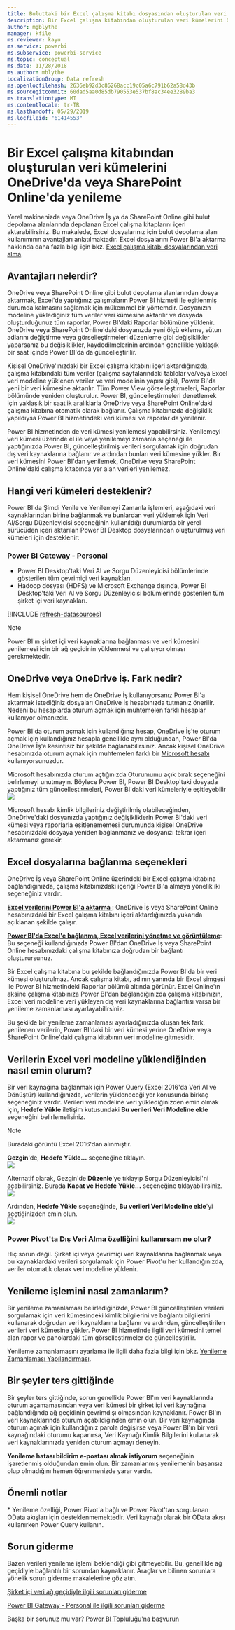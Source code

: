 ```yaml
---
title: Buluttaki bir Excel çalışma kitabı dosyasından oluşturulan veri kümelerini yenileme
description: Bir Excel çalışma kitabından oluşturulan veri kümelerini OneDrive'da veya SharePoint Online'da yenileme
author: mgblythe
manager: kfile
ms.reviewer: kayu
ms.service: powerbi
ms.subservice: powerbi-service
ms.topic: conceptual
ms.date: 11/28/2018
ms.author: mblythe
LocalizationGroup: Data refresh
ms.openlocfilehash: 2636eb92d3c86268acc19c05a6c791b62a58d43b
ms.sourcegitcommit: 60dad5aa0d85db790553e537bf8ac34ee3289ba3
ms.translationtype: MT
ms.contentlocale: tr-TR
ms.lasthandoff: 05/29/2019
ms.locfileid: "61414553"
---
```

# <a name="refresh-a-dataset-created-from-an-excel-workbook-on-onedrive-or-sharepoint-online"></a>Bir Excel çalışma kitabından oluşturulan veri kümelerini OneDrive'da veya SharePoint Online'da yenileme
Yerel makinenizde veya OneDrive İş ya da SharePoint Online gibi bulut depolama alanlarında depolanan Excel çalışma kitaplarını içeri aktarabilirsiniz. Bu makalede, Excel dosyalarınız için bulut depolama alanı kullanımının avantajları anlatılmaktadır. Excel dosyalarını Power BI'a aktarma hakkında daha fazla bilgi için bkz. [Excel çalışma kitabı dosyalarından veri alma](service-excel-workbook-files.md).

## <a name="what-are-the-advantages"></a>Avantajları nelerdir?
OneDrive veya SharePoint Online gibi bulut depolama alanlarından dosya aktarmak, Excel'de yaptığınız çalışmaların Power BI hizmeti ile eşitlenmiş durumda kalmasını sağlamak için mükemmel bir yöntemdir. Dosyanızın modeline yüklediğiniz tüm veriler veri kümesine aktarılır ve dosyada oluşturduğunuz tüm raporlar, Power BI'daki Raporlar bölümüne yüklenir. OneDrive veya SharePoint Online'daki dosyanızda yeni ölçü ekleme, sütun adlarını değiştirme veya görselleştirmeleri düzenleme gibi değişiklikler yaparsanız bu değişiklikler, kaydedilmelerinin ardından genellikle yaklaşık bir saat içinde Power BI'da da güncelleştirilir.

Kişisel OneDrive'ınızdaki bir Excel çalışma kitabını içeri aktardığınızda, çalışma kitabındaki tüm veriler (çalışma sayfalarındaki tablolar ve/veya Excel veri modeline yüklenen veriler ve veri modelinin yapısı gibi), Power BI'da yeni bir veri kümesine aktarılır. Tüm Power View görselleştirmeleri, Raporlar bölümünde yeniden oluşturulur. Power BI, güncelleştirmeleri denetlemek için yaklaşık bir saatlik aralıklarla OneDrive veya SharePoint Online'daki çalışma kitabına otomatik olarak bağlanır. Çalışma kitabınızda değişiklik yapıldıysa Power BI hizmetindeki veri kümesi ve raporlar da yenilenir.

Power BI hizmetinden de veri kümesi yenilemesi yapabilirsiniz. Yenilemeyi veri kümesi üzerinde el ile veya yenilemeyi zamanla seçeneği ile yaptığınızda Power BI, güncelleştirilmiş verileri sorgulamak için doğrudan dış veri kaynaklarına bağlanır ve ardından bunları veri kümesine yükler. Bir veri kümesini Power BI'dan yenilemek, OneDrive veya SharePoint Online'daki çalışma kitabında yer alan verileri yenilemez. 

## <a name="whats-supported"></a>Hangi veri kümeleri desteklenir?
Power BI'da Şimdi Yenile ve Yenilemeyi Zamanla işlemleri, aşağıdaki veri kaynaklarından birine bağlanmak ve bunlardan veri yüklemek için Veri Al/Sorgu Düzenleyicisi seçeneğinin kullanıldığı durumlarda bir yerel sürücüden içeri aktarılan Power BI Desktop dosyalarından oluşturulmuş veri kümeleri için desteklenir:  

### <a name="power-bi-gateway---personal"></a>Power BI Gateway - Personal
* Power BI Desktop'taki Veri Al ve Sorgu Düzenleyicisi bölümlerinde gösterilen tüm çevrimiçi veri kaynakları.
* Hadoop dosyası (HDFS) ve Microsoft Exchange dışında, Power BI Desktop'taki Veri Al ve Sorgu Düzenleyicisi bölümlerinde gösterilen tüm şirket içi veri kaynakları.

<!-- Refresh Data sources-->
[!INCLUDE [refresh-datasources](./includes/refresh-datasources.md)]

> [!NOTE]
> Power BI'ın şirket içi veri kaynaklarına bağlanması ve veri kümesini yenilemesi için bir ağ geçidinin yüklenmesi ve çalışıyor olması gerekmektedir.
> 
> 

## <a name="onedrive-or-onedrive-for-business-whats-the-difference"></a>OneDrive veya OneDrive İş. Fark nedir?
Hem kişisel OneDrive hem de OneDrive İş kullanıyorsanız Power BI'a aktarmak istediğiniz dosyaları OneDrive İş hesabınızda tutmanız önerilir. Nedeni bu hesaplarda oturum açmak için muhtemelen farklı hesaplar kullanıyor olmanızdır.

Power BI'da oturum açmak için kullandığınız hesap, OneDrive İş'te oturum açmak için kullandığınız hesapla genellikle aynı olduğundan, Power BI'da OneDrive İş'e kesintisiz bir şekilde bağlanabilirsiniz. Ancak kişisel OneDrive hesabınızda oturum açmak için muhtemelen farklı bir [Microsoft hesabı](https://account.microsoft.com) kullanıyorsunuzdur.

Microsoft hesabınızda oturum açtığınızda Oturumumu açık bırak seçeneğini belirlemeyi unutmayın. Böylece Power BI, Power BI Desktop'taki dosyada yaptığınız tüm güncelleştirmeleri, Power BI'daki veri kümeleriyle eşitleyebilir  
    ![](media/refresh-excel-file-onedrive/refresh_signin_keepmesignedin.png)

Microsoft hesabı kimlik bilgileriniz değiştirilmiş olabileceğinden, OneDrive'daki dosyanızda yaptığınız değişikliklerin Power BI'daki veri kümesi veya raporlarla eşitlenememesi durumunda kişisel OneDrive hesabınızdaki dosyaya yeniden bağlanmanız ve dosyanızı tekrar içeri aktarmanız gerekir.

## <a name="options-for-connecting-to-excel-file"></a>Excel dosyalarına bağlanma seçenekleri
OneDrive İş veya SharePoint Online üzerindeki bir Excel çalışma kitabına bağlandığınızda, çalışma kitabınızdaki içeriği Power BI'a almaya yönelik iki seçeneğiniz vardır.

[**Excel verilerini Power BI'a aktarma** ](service-excel-workbook-files.md#import-or-connect-to-an-excel-workbook-from-power-bi): OneDrive İş veya SharePoint Online hesabınızdaki bir Excel çalışma kitabını içeri aktardığınızda yukarıda açıklanan şekilde çalışır.

[**Power BI'da Excel'e bağlanma, Excel verilerini yönetme ve görüntüleme**](service-excel-workbook-files.md#one-excel-workbook--two-ways-to-use-it): Bu seçeneği kullandığınızda Power BI'dan OneDrive İş veya SharePoint Online hesabınızdaki çalışma kitabınıza doğrudan bir bağlantı oluşturursunuz.

Bir Excel çalışma kitabına bu şekilde bağlandığınızda Power BI'da bir veri kümesi oluşturulmaz. Ancak çalışma kitabı, adının yanında bir Excel simgesi ile Power BI hizmetindeki Raporlar bölümü altında görünür. Excel Online'ın aksine çalışma kitabınıza Power BI'dan bağlandığınızda çalışma kitabınızın, Excel veri modeline veri yükleyen dış veri kaynaklarına bağlantısı varsa bir yenileme zamanlaması ayarlayabilirsiniz.

Bu şekilde bir yenileme zamanlaması ayarladığınızda oluşan tek fark, yenilenen verilerin, Power BI'daki bir veri kümesi yerine OneDrive veya SharePoint Online'daki çalışma kitabının veri modeline gitmesidir.

## <a name="how-do-i-make-sure-data-is-loaded-to-the-excel-data-model"></a>Verilerin Excel veri modeline yüklendiğinden nasıl emin olurum?
Bir veri kaynağına bağlanmak için Power Query (Excel 2016'da Veri Al ve Dönüştür) kullandığınızda, verilerin yükleneceği yer konusunda birkaç seçeneğiniz vardır. Verileri veri modeline veri yüklediğinizden emin olmak için, **Hedefe Yükle** iletişim kutusundaki **Bu verileri Veri Modeline ekle** seçeneğini belirlemelisiniz.

> [!NOTE]
> Buradaki görüntü Excel 2016'dan alınmıştır.
> 
> 

**Gezgin**'de, **Hedefe Yükle…** seçeneğine tıklayın.  
    ![](media/refresh-excel-file-onedrive/refresh_loadtodm_1.png)

Alternatif olarak, Gezgin'de **Düzenle**'ye tıklayıp Sorgu Düzenleyicisi'ni açabilirsiniz. Burada **Kapat ve Hedefe Yükle...** seçeneğine tıklayabilirsiniz.  
    ![](media/refresh-excel-file-onedrive/refresh_loadtodm_2.png)

Ardından, **Hedefe Yükle** seçeneğinde, **Bu verileri Veri Modeline ekle**'yi seçtiğinizden emin olun.  
    ![](media/refresh-excel-file-onedrive/refresh_loadtodm_3.png)

### <a name="what-if-i-use-get-external-data-in-power-pivot"></a>Power Pivot'ta Dış Veri Alma özelliğini kullanırsam ne olur?
Hiç sorun değil. Şirket içi veya çevrimiçi veri kaynaklarına bağlanmak veya bu kaynaklardaki verileri sorgulamak için Power Pivot'u her kullandığınızda, veriler otomatik olarak veri modeline yüklenir.

## <a name="how-do-i-schedule-refresh"></a>Yenileme işlemini nasıl zamanlarım?
Bir yenileme zamanlaması belirlediğinizde, Power BI güncelleştirilen verileri sorgulamak için veri kümesindeki kimlik bilgilerini ve bağlantı bilgilerini kullanarak doğrudan veri kaynaklarına bağlanır ve ardından, güncelleştirilen verileri veri kümesine yükler. Power BI hizmetinde ilgili veri kümesini temel alan rapor ve panolardaki tüm görselleştirmeler de güncelleştirilir.

Yenileme zamanlamasını ayarlama ile ilgili daha fazla bilgi için bkz. [Yenileme Zamanlaması Yapılandırması](refresh-scheduled-refresh.md).

## <a name="when-things-go-wrong"></a>Bir şeyler ters gittiğinde
Bir şeyler ters gittiğinde, sorun genellikle Power BI'ın veri kaynaklarında oturum açamamasından veya veri kümesi bir şirket içi veri kaynağına bağlandığında ağ geçidinin çevrimdışı olmasından kaynaklanır. Power BI'ın veri kaynaklarında oturum açabildiğinden emin olun. Bir veri kaynağında oturum açmak için kullandığınız parola değişirse veya Power BI'ın bir veri kaynağındaki oturumu kapanırsa, Veri Kaynağı Kimlik Bilgilerini kullanarak veri kaynaklarınızda yeniden oturum açmayı deneyin.

**Yenileme hatası bildirim e-postası almak istiyorum** seçeneğinin işaretlenmiş olduğundan emin olun. Bir zamanlanmış yenilemenin başarısız olup olmadığını hemen öğrenmenizde yarar vardır.

## <a name="important-notes"></a>Önemli notlar
\* Yenileme özelliği, Power Pivot'a bağlı ve Power Pivot'tan sorgulanan OData akışları için desteklenmemektedir. Veri kaynağı olarak bir OData akışı kullanırken Power Query kullanın.

## <a name="troubleshooting"></a>Sorun giderme
Bazen verileri yenileme işlemi beklendiği gibi gitmeyebilir. Bu, genellikle ağ geçidiyle bağlantılı bir sorundan kaynaklanır. Araçlar ve bilinen sorunlara yönelik sorun giderme makalelerine göz atın.

[Şirket içi veri ağ geçidiyle ilgili sorunları giderme](service-gateway-onprem-tshoot.md)

[Power BI Gateway - Personal ile ilgili sorunları giderme](service-admin-troubleshooting-power-bi-personal-gateway.md)

Başka bir sorunuz mu var? [Power BI Topluluğu'na başvurun](http://community.powerbi.com/)

